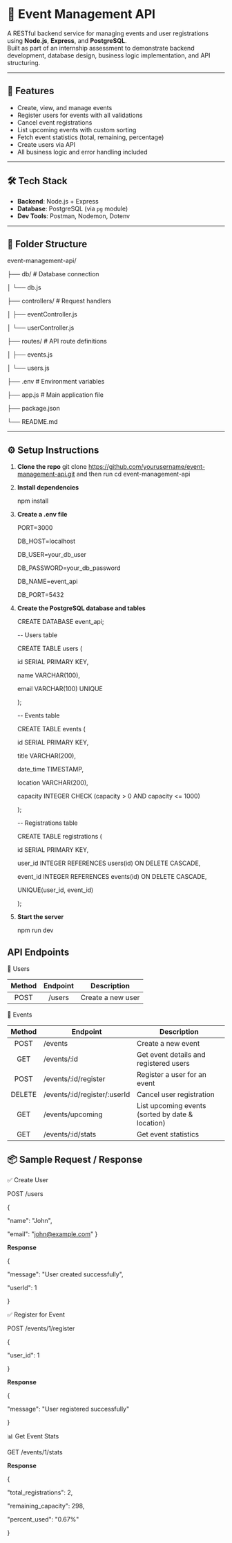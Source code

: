 # 📅 Event Management API

A RESTful backend service for managing events and user registrations using **Node.js**, **Express**, and **PostgreSQL**.  
Built as part of an internship assessment to demonstrate backend development, database design, business logic implementation, and API structuring.

---

## 🚀 Features

- Create, view, and manage events
- Register users for events with all validations
- Cancel event registrations
- List upcoming events with custom sorting
- Fetch event statistics (total, remaining, percentage)
- Create users via API
- All business logic and error handling included

---

## 🛠 Tech Stack

- **Backend**: Node.js + Express
- **Database**: PostgreSQL (via `pg` module)
- **Dev Tools**: Postman, Nodemon, Dotenv

---

## 📂 Folder Structure

event-management-api/

├── db/ # Database connection

│ └── db.js

├── controllers/ # Request handlers

│ ├── eventController.js

│ └── userController.js

├── routes/ # API route definitions

│ ├── events.js

│ └── users.js

├── .env # Environment variables

├── app.js # Main application file

├── package.json

└── README.md

---

## ⚙️ Setup Instructions

1. **Clone the repo**
   git clone https://github.com/yourusername/event-management-api.git and then run cd event-management-api
   
2. **Install dependencies**
   
   npm install
   
3. **Create a .env file**
   
    PORT=3000

    DB_HOST=localhost
  
    DB_USER=your_db_user
  
    DB_PASSWORD=your_db_password
  
    DB_NAME=event_api
  
    DB_PORT=5432

4. **Create the PostgreSQL database and tables**
   
   CREATE DATABASE event_api;


    -- Users table

   CREATE TABLE users (

    id SERIAL PRIMARY KEY,
  
    name VARCHAR(100),
  
    email VARCHAR(100) UNIQUE
  
    );


    -- Events table

    CREATE TABLE events (

    id SERIAL PRIMARY KEY,
  
    title VARCHAR(200),
  
    date_time TIMESTAMP,
  
    location VARCHAR(200),
  
    capacity INTEGER CHECK (capacity > 0 AND capacity <= 1000)
  
    );


    -- Registrations table

    CREATE TABLE registrations (

    id SERIAL PRIMARY KEY,
  
    user_id INTEGER REFERENCES users(id) ON DELETE CASCADE,
  
    event_id INTEGER REFERENCES events(id) ON DELETE CASCADE,
  
    UNIQUE(user_id, event_id)
  
    );

5. **Start the server**
   
   npm run dev

   
## API Endpoints

🔹 Users

| Method |	Endpoint |	Description |
| :------: |	:--------: |	:-----------: |
| POST   |	 /users  |	Create a new user |

🔹 Events

| Method |	Endpoint |	Description |
| :------: |	-------- |	----------- |
|POST	   |/events	   |Create a new event|
|GET	   |/events/:id	|Get event details and registered users|
|POST	   |/events/:id/register	|Register a user for an event|
|DELETE  |/events/:id/register/:userId	|Cancel user registration|
|GET	   |/events/upcoming	|List upcoming events (sorted by date & location)|
|GET	   |/events/:id/stats	|Get event statistics|

## 📦 Sample Request / Response

✅ Create User

POST /users

{

  "name": "John",
  
  "email": "john@example.com"
}

**Response**



{

  "message": "User created successfully",
  
  "userId": 1
  
}



✅ Register for Event

POST /events/1/register


{

  "user_id": 1
  
}

**Response**



{

  "message": "User registered successfully"
  
}



📊 Get Event Stats

GET /events/1/stats



**Response**


{

  "total_registrations": 2,
  
  "remaining_capacity": 298,
  
  "percent_used": "0.67%"
  
}







